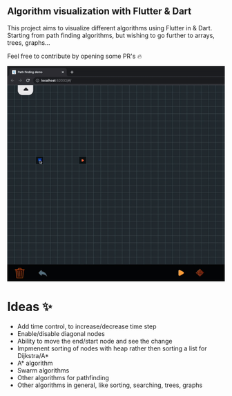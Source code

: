 ## Algorithm visualization with Flutter & Dart 

This project aims to visualize different algorithms using Flutter in & Dart. Starting from path finding algorithms, but wishing to go further to arrays, trees, graphs... 

Feel free to contribute by opening some PR's :fire:

![](https://github.com/igniti0n/flutter_algorithms_visualization/blob/main/assets/path_finding.gif)

# Ideas :sparkles:

-  Add time control, to increase/decrease time step
-  Enable/disable diagonal nodes
-  Ability to move the end/start node and see the change
-  Impmenent sorting of nodes with heap rather then sorting a list for Dijkstra/A*
-  A* algorithm
-  Swarm algorithms
-  Other algorithms for pathfinding 
-  Other algorithms in general, like sorting, searching, trees, graphs


